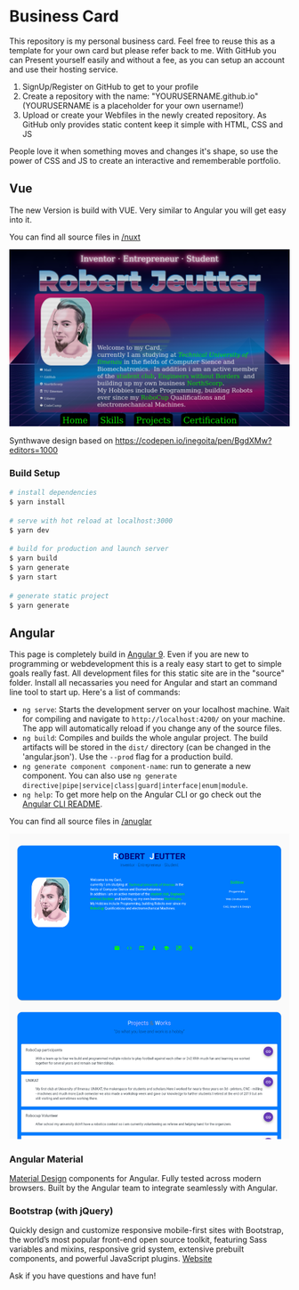 # Business Card
This repository is my personal business card. Feel free to reuse this as a template for your own card but please refer back to me.
With GitHub you can Present yourself easily and without a fee, as you can setup an account and use their hosting service.

  1. SignUp/Register on GitHub to get to your profile
  2. Create a repository with the name: "YOURUSERNAME.github.io" (YOURUSERNAME is a placeholder for your own username!)
  3. Upload or create your Webfiles in the newly created repository. As GitHub only provides static content keep it simple with HTML, CSS and JS

People love it when something moves and changes it's shape, so use the power of CSS and JS to create an interactive and rememberable portfolio.


## Vue
The new Version is build with VUE. Very similar to Angular you will get easy into it.

You can find all source files in [/nuxt](/nuxt)

![](nuxt.png)

Synthwave design based on https://codepen.io/inegoita/pen/BgdXMw?editors=1000

### Build Setup
```bash
# install dependencies
$ yarn install

# serve with hot reload at localhost:3000
$ yarn dev

# build for production and launch server
$ yarn build
$ yarn generate
$ yarn start

# generate static project
$ yarn generate
```

## Angular
This page is completely build in [Angular 9](https://angular.io). Even if you are new to programming or webdevelopment this is a realy easy start to get to simple goals really fast. All development files for this static site are in the "source" folder. Install all necassaries you need for Angular and start an command line tool to start up. Here's a list of commands:
  - `ng serve`: Starts the development server on your localhost machine. Wait for compiling and navigate to `http://localhost:4200/` on your machine. The app will automatically reload if you change any of the source files.
  - `ng build`: Compiles and builds the whole angular project. The build artifacts will be stored in the `dist/` directory (can be changed in the 'angular.json'). Use the `--prod` flag for a production build.
  - `ng generate component component-name`: run to generate a new component. You can also use `ng generate directive|pipe|service|class|guard|interface|enum|module`.
  - `ng help`: To get more help on the Angular CLI or go check out the [Angular CLI README](https://github.com/angular/angular-cli/blob/master/README.md).

You can find all source files in [/anuglar](/angular)

![](angular.png)

### Angular Material
[Material Design](https://material.angular.io) components for Angular. Fully tested across modern browsers. Built by the Angular team to integrate seamlessly with Angular.

### Bootstrap (with jQuery)
Quickly design and customize responsive mobile-first sites with Bootstrap, the world’s most popular front-end open source toolkit, featuring Sass variables and mixins, responsive grid system, extensive prebuilt components, and powerful JavaScript plugins. [Website](https://getbootstrap.com)


Ask if you have questions and have fun!
